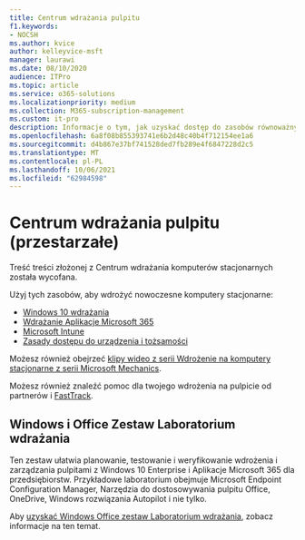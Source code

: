 ```yaml
---
title: Centrum wdrażania pulpitu
f1.keywords:
- NOCSH
ms.author: kvice
author: kelleyvice-msft
manager: laurawi
ms.date: 08/10/2020
audience: ITPro
ms.topic: article
ms.service: o365-solutions
ms.localizationpriority: medium
ms.collection: M365-subscription-management
ms.custom: it-pro
description: Informacje o tym, jak uzyskać dostęp do zasobów równoważnych przestarzałemu Centrum wdrażania komputerów stacjonarnych.
ms.openlocfilehash: 6a8f08b855393741e6b2d48c40b4f712154ee1a6
ms.sourcegitcommit: d4b867e37bf741528ded7fb289e4f6847228d2c5
ms.translationtype: MT
ms.contentlocale: pl-PL
ms.lasthandoff: 10/06/2021
ms.locfileid: "62984598"
---
```

# <a name="desktop-deployment-center-deprecated"></a>Centrum wdrażania pulpitu (przestarzałe)

Treść treści złożonej z Centrum wdrażania komputerów stacjonarnych została wycofana. 

Użyj tych zasobów, aby wdrożyć nowoczesne komputery stacjonarne:

- [Windows 10 wdrażania](/windows/deployment/)
- [Wdrażanie Aplikacje Microsoft 365](/deployoffice/deployment-guide-microsoft-365-apps)
- [Microsoft Intune](/mem/intune/fundamentals/planning-guide)
- [Zasady dostępu do urządzenia i tożsamości](../security/office-365-security/microsoft-365-policies-configurations.md)

Możesz również obejrzeć [klipy wideo z serii Wdrożenie na komputery stacjonarne z serii Microsoft Mechanics](https://www.aka.ms/watchhowtoshift).

Możesz również znaleźć pomoc dla twojego wdrożenia na pulpicie od partnerów i [FastTrack](https://www.microsoft.com/fasttrack/microsoft-365).

## <a name="windows-and-office-deployment-lab-kit"></a>Windows i Office Zestaw Laboratorium wdrażania

Ten zestaw ułatwia planowanie, testowanie i weryfikowanie wdrożenia i zarządzania pulpitami z Windows 10 Enterprise i Aplikacje Microsoft 365 dla przedsiębiorstw. Przykładowe laboratorium obejmuje Microsoft Endpoint Configuration Manager, Narzędzia do dostosowywania pulpitu Office, OneDrive, Windows rozwiązania Autopilot i nie tylko.

Aby [uzyskać Windows Office zestaw Laboratorium wdrażania](modern-desktop-deployment-and-management-lab.md), zobacz informacje na ten temat.